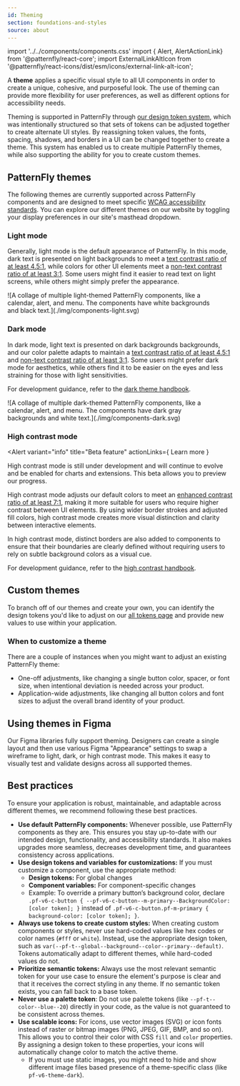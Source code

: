 ```yaml
---
id: Theming
section: foundations-and-styles
source: about
---
```


import '../../components/components.css'
import { Alert, AlertActionLink} from '@patternfly/react-core';
import ExternalLinkAltIcon from '@patternfly/react-icons/dist/esm/icons/external-link-alt-icon';

A **theme** applies a specific visual style to all UI components in order to create a unique, cohesive, and purposeful look. The use of theming can provide more flexibility for user preferences, as well as different options for accessibility needs. 

Theming is supported in PatternFly through [our design token system](/tokens/about-tokens), which was intentionally structured so that sets of tokens can be adjusted together to create alternate UI styles. By reassigning token values, the fonts, spacing, shadows, and borders in a UI can be changed together to create a theme. This system has enabled us to create multiple PatternFly themes, while also supporting the ability for you to create custom themes. 

## PatternFly themes

The following themes are currently supported across PatternFly components and are designed to meet specific [WCAG accessibility standards](https://www.w3.org/WAI/standards-guidelines/wcag/). You can explore our different themes on our website by toggling your display preferences in our site's masthead dropdown. 

### Light mode

Generally, light mode is the default appearance of PatternFly. In this mode, dark text is presented on light backgrounds to meet a [text contrast ratio of at least 4.5:1](https://www.w3.org/WAI/WCAG22/quickref/?versions=2.1#contrast-minimum), while colors for other UI elements meet a [non-text contrast ratio of at least 3:1](https://www.w3.org/WAI/WCAG22/quickref/?versions=2.1#non-text-contrast). Some users might find it easier to read text on light screens, while others might simply prefer the appearance.

<div class="ws-docs-content-img" style="width:90%">
![A collage of multiple light-themed PatternFly components, like a calendar, alert, and menu. The components have white backgrounds and black text.](./img/components-light.svg)
</div>

### Dark mode

In dark mode, light text is presented on dark backgrounds backgrounds, and our color palette adapts to maintain a [text contrast ratio of at least 4.5:1](https://www.w3.org/WAI/WCAG22/quickref/?versions=2.1#contrast-minimum) and [non-text contrast ratio of at least 3:1](https://www.w3.org/WAI/WCAG22/quickref/?versions=2.1#non-text-contrast). Some users might prefer dark mode for aesthetics, while others find it to be easier on the eyes and less straining for those with light sensitivities. 

For development guidance, refer to the [dark theme handbook](/foundations-and-styles/theming/dark-theme-handbook).

<div class="ws-docs-content-img" style="width:90%">
![A collage of multiple dark-themed PatternFly components, like a calendar, alert, and menu. The components have dark gray backgrounds and white text.](./img/components-dark.svg)
</div>

### High contrast mode

<Alert 
variant="info" 
title="Beta feature"
actionLinks={
<AlertActionLink component="a" href="MEDIUM ARTICLE">
Learn more
</AlertActionLink>
}
>
<p> High contrast mode is still under development and will continue to evolve and be enabled for charts and extensions. This beta allows you to preview our progress. </p>
</Alert>

High contrast mode adjusts our default colors to meet an [enhanced contrast ratio of at least 7:1](https://www.w3.org/WAI/WCAG21/Understanding/contrast-enhanced.html), making it more suitable for users who require higher contrast between UI elements. By using wider border strokes and adjusted fill colors, high contrast mode creates more visual distinction and clarity between interactive elements.

In high contrast mode, distinct borders are also added to components to ensure that their boundaries are clearly defined without requiring users to rely on subtle background colors as a visual cue. 

For development guidance, refer to the [high contrast handbook](/foundations-and-styles/theming/high-contrast-handbook).

## Custom themes 

To branch off of our themes and create your own, you can identify the design tokens you'd like to adjust on our [all tokens page](/foundations-and-styles/design-tokens/all-patternfly-tokens) and provide new values to use within your application. 

### When to customize a theme

There are a couple of instances when you might want to adjust an existing PatternFly theme: 
- One-off adjustments, like changing a single button color, spacer, or font size, when intentional deviation is needed across your product. 
- Application-wide adjustments, like changing all button colors and font sizes to adjust the overall brand identity of your product. 

## Using themes in Figma

Our Figma libraries fully support theming. Designers can create a single layout and then use various Figma "Appearance" settings to swap a wireframe to light, dark, or high contrast mode. This makes it easy to visually test and validate designs across all supported themes.

## Best practices

To ensure your application is robust, maintainable, and adaptable across different themes, we recommend following these best practices.

- **Use default PatternFly components:** Whenever possible, use PatternFly components as they are. This ensures you stay up-to-date with our intended design, functionality, and accessibility standards. It also makes upgrades more seamless, decreases development time, and guarantees consistency across applications.
- **Use design tokens and variables for customizations:** If you must customize a component, use the appropriate method:
    - **Design tokens:** For global changes
    - **Component variables:** For component-specific changes
    - Example: To override a primary button’s background color, declare `.pf-v6-c-button { --pf-v6-c-button--m-primary--BackgroundColor: [color token]; }` instead of `.pf-v6-c-button.pf-m-primary { background-color: [color token]; }`.
- **Always use tokens to create custom styles:** When creating custom components or styles, never use hard-coded values like hex codes or color names (`#fff` or `white`). Instead, use the appropriate design token, such as `var(--pf-t--global--background--color--primary--default)`. Tokens automatically adapt to different themes, while hard-coded values do not.
- **Prioritize semantic tokens:** Always use the most relevant semantic token for your use case to ensure the element's purpose is clear and that it receives the correct styling in any theme. If no semantic token exists, you can fall back to a base token. 
- **Never use a palette token**: Do not use palette tokens (like `--pf-t--color--blue--20`) directly in your code, as the value is not guaranteed to be consistent across themes.
- **Use scalable icons:** For icons, use vector images (SVG) or icon fonts instead of raster or bitmap images (PNG, JPEG, GIF, BMP, and so on). This allows you to control their color with CSS `fill` and `color` properties. By assigning a design token to these properties, your icons will automatically change color to match the active theme.
    - If you must use static images, you might need to hide and show different image files based presence of a theme-specific class (like `pf-v6-theme-dark`).